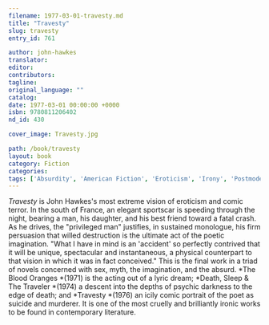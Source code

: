 ```yaml
---
filename: 1977-03-01-travesty.md
title: "Travesty"
slug: travesty
entry_id: 761

author: john-hawkes
translator: 
editor: 
contributors: 
tagline: 
original_language: ""
catalog: 
date: 1977-03-01 00:00:00 +0000 
isbn: 9780811206402
nd_id: 430

cover_image: Travesty.jpg

path: /book/travesty
layout: book
category: Fiction
categories: 
tags: ['Absurdity', 'American Fiction', 'Eroticism', 'Irony', 'Postmodernism']
---
```

*Travesty* is John Hawkes's most extreme vision of eroticism and comic terror. In the south of France, an elegant sportscar is speeding through the night, bearing a man, his daughter, and his best friend toward a fatal crash. As he drives, the "privileged man" justifies, in sustained monologue, his firm persuasion that willed destruction is the ultimate act of the poetic imagination. "What I have in mind is an 'accident' so perfectly contrived that it will be unique, spectacular and instantaneous, a physical counterpart to that vision in which it was in fact conceived." This is the final work in a triad of novels concerned with sex, myth, the imagination, and the absurd. *The Blood Oranges *(1971) is the acting out of a lyric dream; *Death, Sleep & The Traveler *(1974) a descent into the depths of psychic darkness to the edge of death; and *Travesty *(1976) an icily comic portrait of the poet as suicide and murderer. It is one of the most cruelly and brilliantly ironic works to be found in contemporary literature.





